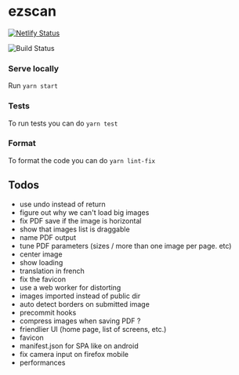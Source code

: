 # ezscan

[![Netlify Status](https://api.netlify.com/api/v1/badges/50a74bb9-f1a7-4b41-b9a2-5c8f6fafda8d/deploy-status)](https://app.netlify.com/sites/ezscan/deploys)

![Build Status](https://github.com/sfluor/ezscan/workflows/Node%20CI/badge.svg?branch=master)


### Serve locally

Run `yarn start`

### Tests

To run tests you can do `yarn test`

### Format

To format the code you can do `yarn lint-fix`

## Todos


- use undo instead of return
- figure out why we can't load big images
- fix PDF save if the image is horizontal
- show that images list is draggable
- name PDF output
- tune PDF parameters (sizes / more than one image per page. etc)
- center image
- show loading
- translation in french
- fix the favicon
- use a web worker for distorting
- images imported instead of public dir
- auto detect borders on submitted image
- precommit hooks
- compress images when saving PDF ?
- friendlier UI (home page, list of screens, etc.)
- favicon
- manifest.json for SPA like on android
- fix camera input on firefox mobile
- performances
